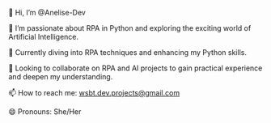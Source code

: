 👋 Hi, I’m @Anelise-Dev

💞️ I’m passionate about RPA in Python and exploring the exciting world of Artificial Intelligence.

🌱 Currently diving into RPA techniques and enhancing my Python skills.

👀 Looking to collaborate on RPA and AI projects to gain practical experience and deepen my understanding.

📫 How to reach me: wsbt.dev.projects@gmail.com

😄 Pronouns: She/Her

<!---
Anelise-Dev/Anelise-Dev is a ✨ special ✨ repository because its `README.md` (this file) appears on your GitHub profile.
You can click the Preview link to take a look at your changes.
--->

